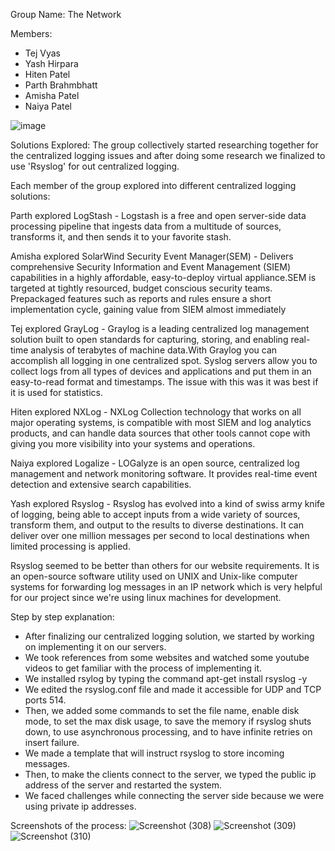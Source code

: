 Group Name: The Network

Members:
- Tej Vyas
- Yash Hirpara
- Hiten Patel
- Parth Brahmbhatt
- Amisha Patel
- Naiya Patel

![image](https://user-images.githubusercontent.com/70593347/122290644-f63af100-cec1-11eb-989b-ad885242b2ff.png)


Solutions Explored:
The group collectively started researching together for the centralized logging issues and after doing some research we finalized to use 'Rsyslog' for out centralized logging. 

Each member of the group explored into different centralized logging solutions:

Parth explored LogStash - Logstash is a free and open server-side data processing pipeline that ingests data from a multitude of sources, transforms it, and then sends it to your favorite stash.
 
Amisha explored SolarWind Security Event Manager(SEM) - Delivers comprehensive Security Information and Event Management (SIEM) capabilities in a highly affordable, easy-to-deploy virtual appliance.SEM is targeted at tightly resourced, budget conscious security teams. Prepackaged features such as reports and rules ensure a short implementation cycle, gaining value from SIEM almost immediately 

Tej explored GrayLog - Graylog is a leading centralized log management solution built to open standards for capturing, storing, and enabling real-time analysis of terabytes of machine data.With Graylog you can accomplish all logging in one centralized spot. Syslog servers allow you to collect logs from all types of devices and applications and put them in an easy-to-read format and timestamps. The issue with this was it was best if it is used for statistics.

Hiten explored NXLog - NXLog Collection technology that works on all major operating systems, is compatible with most SIEM and log analytics products, and can handle data sources that other tools cannot cope with giving you more visibility into your systems and operations.

Naiya explored Logalize - LOGalyze is an open source, centralized log management and network monitoring software. It provides real-time event detection and extensive search capabilities.

Yash explored Rsyslog - Rsyslog has evolved into a kind of swiss army knife of logging, being able to accept inputs from a wide variety of sources, transform them, and output to the results to diverse destinations. It can deliver over one million messages per second to local destinations when limited processing is applied.

Rsyslog seemed to be better than others for our website requirements. It is an open-source software utility used on UNIX and Unix-like computer systems for forwarding log messages in an IP network which is very helpful for our project since we're using linux machines for development.

Step by step explanation: 
- After finalizing our centralized logging solution, we started by working on implementing it on our servers.
- We took references from some websites and watched some youtube videos to get familiar with the process of implementing it.
- We installed rsylog by typing the command apt-get install rsyslog -y 
- We edited the rsyslog.conf file and made it accessible for UDP and TCP ports 514.
- Then, we added some commands to set the file name, enable disk mode, to set the max disk usage, to save the memory if rsyslog shuts down, to use asynchronous processing, and to have infinite retries on insert failure.
- We made a template that will instruct rsyslog to store incoming messages.
- Then, to make the clients connect to the server, we typed the public ip address of the server and restarted the system.
- We faced challenges while connecting the server side because we were using private ip addresses.

Screenshots of the process:
![Screenshot (308)](https://user-images.githubusercontent.com/70593347/122295451-3355b200-cec7-11eb-9c22-75ed6efb271b.png)
![Screenshot (309)](https://user-images.githubusercontent.com/70593347/122295472-38b2fc80-cec7-11eb-98e6-5987bcc36892.png)
![Screenshot (310)](https://user-images.githubusercontent.com/70593347/122295480-3c468380-cec7-11eb-9a5e-b11b85879f85.png)



